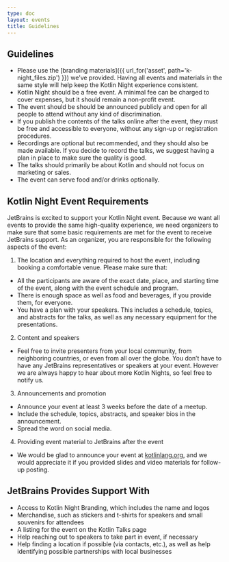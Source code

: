 ```yaml
---
type: doc
layout: events
title: Guidelines
---
```


## Guidelines

* Please use the [branding materials]({{ url_for('asset', path='k-night_files.zip') }}) we’ve provided. Having all events and materials in the same style will help keep the Kotlin Night experience consistent.
* Kotlin Night should be a free event. A minimal fee can be charged to cover expenses, but it should remain a non-profit event.
* The event should be should be announced publicly and open for all people to attend without any kind of discrimination.
* If you publish the contents of the talks online after the event, they must be free and accessible to everyone, without any sign-up or registration procedures.
* Recordings are optional but recommended, and they should also be made available. If you decide to record the talks, we suggest having a plan in place to make sure the quality is good.
* The talks should primarily be about Kotlin and should not focus on marketing or sales.
* The event can serve food and/or drinks optionally.


## Kotlin Night Event Requirements
JetBrains is excited to support your Kotlin Night event. Because we want all events to provide the same high-quality experience, we need organizers to make sure that some basic requirements are met for the event to receive JetBrains support. As an organizer, you are responsible for the following aspects of the event:  

1. The location and everything required to host the event, including booking a comfortable venue. Please make sure that:
  * All the participants are aware of the exact date, place, and starting time of the event, along with the event
 schedule and program. 
  * There is enough space as well as food and beverages, if you provide them, for everyone.
  * You have a plan with your speakers. This includes a schedule, topics, and abstracts for the talks, as well as any
 necessary equipment for the presentations.
2. Content and speakers
  * Feel free to invite presenters from your local community, from neighboring countries, or even from all over the
  globe. You don’t have to have any JetBrains representatives or speakers at your event. However we are always happy to hear about more Kotlin Nights, so feel free to notify us.
3. Announcements and promotion
  * Announce your event at least 3 weeks before the date of a meetup.
  * Include the schedule, topics, abstracts, and speaker bios in the announcement.
  * Spread the word on social media.
4. Providing event material to JetBrains after the event
  * We would be glad to announce your event at  [kotlinlang.org](/community/talks.html), and we would appreciate it if you provided slides and video materials for follow-up posting.

## JetBrains Provides Support With

* Access to Kotlin Night Branding, which includes the name and logos
* Merchandise, such as stickers and t-shirts for speakers and small souvenirs for attendees
* A listing for the event on the Kotlin Talks page
* Help reaching out to speakers to take part in event, if necessary
* Help finding a location if possible (via contacts, etc.), as well as help identifying possible partnerships with
 local businesses

